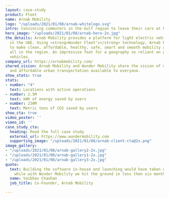```yaml
---
layout: case-study
product: Fleet
name: Arnab Mobility
logo: "/uploads/2021/01/08/arnab-whitelogo.svg"
intro: Convincing commuters in the Gulf region to leave their cars at home
hero_image: "/uploads/2021/01/08/arnab-hero-2x.jpg"
the_details: Arnab Mobility provides a platform for light electric vehicle sharing
  in the UAE. Using <strong>Wunder Fleet’s</strong> technology, Arnab has been able
  to make clean, affordable, healthy, safe, smart and smooth mobility accessible for
  all in the region. An impressive feat for a geography so reliant on gasoline powered
  vehicles.
company_url: https://arnabmobility.com/
shared_vision: Arnab Mobility and Wunder Mobility share the vision of making sustainable
  and affordable urban transportation available to everyone.
show_stats: true
stats:
- number: "4"
  text: Locations with active operations
- number: 2.5M
  text: kWh of energy saved by users
- number: 230M
  text: Metric tons of CO2 saved by users
show_cta: true
video_poster: ''
vimeo_id: ''
case_study_cta:
  heading: Read the full case study
  external_url: https://www.wundermobility.com
  supporting_image: "/uploads/2021/01/08/arnab-client-cta@2x.png"
image_gallery:
- "/uploads/2021/01/08/arnab-gallery2-2x.jpg"
- "/uploads/2021/01/08/arnab-gallery1-2x.jpg"
- "/uploads/2021/01/08/arnab-gallery3-2x.jpg"
quote:
  text: Building the software in-house and launching would have taken us 1.5 years
    while with Wunder Mobility we hit the ground in less then six month.
  name: Vaibhav Chauhan
  job_title: Co-Founder, Arnab Mobility

---
```

